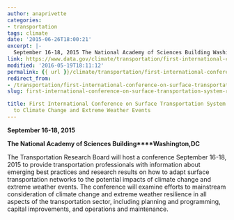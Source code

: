 ```yaml
---
author: anaprivette
categories:
- transportation
tags: climate
date: '2015-06-26T18:00:21'
excerpt: |-
  September 16-18, 2015 The National Academy of Sciences Building Washington, DC The Transportation Research Board will host a conference September 16-18, 2015 to provide transportation professionals with information about emerging best practices and research results on how to adapt surface transportation …
link: https://www.data.gov/climate/transportation/first-international-conference-on-surface-transportation-system-resilience-to-climate-change-and-extreme-weather-events/
modified: '2016-05-19T18:11:12'
permalink: {{ url }}/climate/transportation/first-international-conference-on-surface-transportation-system-resilience-to-climate-change-and-extreme-weather-events/
redirect_from:
- /transportation/first-international-conference-on-surface-transportation-system-resilience-to-climate-change-and-extreme-weather-events/
slug: first-international-conference-on-surface-transportation-system-resilience-to-climate-change-and-extreme-weather-events

title: First International Conference on Surface Transportation System Resilience
  to Climate Change and Extreme Weather Events
---
```


**September 16-18, 2015**

**The National Academy of Sciences Building****Washington,DC**

The Transportation Research Board will host a conference September 16-18, 2015 to provide transportation professionals with information about emerging best practices and research results on how to adapt surface transportation networks to the potential impacts of climate change and extreme weather events. The conference will examine efforts to mainstream consideration of climate change and extreme weather resilience in all aspects of the transportation sector, including planning and programming, capital improvements, and operations and maintenance.
